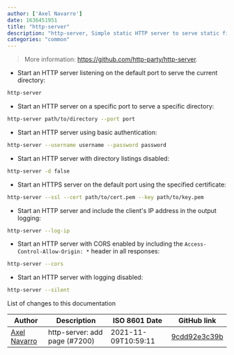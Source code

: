 ```yaml
---
author: ['Axel Navarro']
date: 1636451951
title: "http-server"
description: "http-server, Simple static HTTP server to serve static files."
categories: "common"
---
```

> More information: <https://github.com/http-party/http-server>.

- Start an HTTP server listening on the default port to serve the current directory:

```bash
http-server
```

- Start an HTTP server on a specific port to serve a specific directory:

```bash
http-server path/to/directory --port port
```

- Start an HTTP server using basic authentication:

```bash
http-server --username username --password password
```

- Start an HTTP server with directory listings disabled:

```bash
http-server -d false
```

- Start an HTTPS server on the default port using the specified certificate:

```bash
http-server --ssl --cert path/to/cert.pem --key path/to/key.pem
```

- Start an HTTP server and include the client's IP address in the output logging:

```bash
http-server --log-ip
```

- Start an HTTP server with CORS enabled by including the `Access-Control-Allow-Origin: *` header in all responses:

```bash
http-server --cors
```

- Start an HTTP server with logging disabled:

```bash
http-server --silent
```
List of changes to this documentation


Author | Description | ISO 8601 Date | GitHub link
------|-----|-----|-----
[Axel Navarro](mailto:navarroaxel@gmail.com) | http-server: add page (#7200) | 2021-11-09T10:59:11 | [9cdd92e3c39b](https://github.com/tldr-pages/tldr/commit/9cdd92e3c39b517924078e5b0db8d3f1075ca450)

